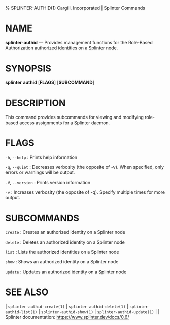 % SPLINTER-AUTHID(1) Cargill, Incorporated | Splinter Commands
<!--
  Copyright 2018-2022 Cargill Incorporated
  Licensed under Creative Commons Attribution 4.0 International License
  https://creativecommons.org/licenses/by/4.0/
-->

NAME
====

**splinter-authid** — Provides management functions for the Role-Based
Authorization authorized identities on a Splinter node.

SYNOPSIS
========

**splinter** **authid** \[**FLAGS**\] \[**SUBCOMMAND**\]

DESCRIPTION
===========

This command provides subcommands for viewing and modifying role-based access
assignments for a Splinter daemon.

FLAGS
=====

`-h`, `--help`
: Prints help information

`-q`, `--quiet`
: Decreases verbosity (the opposite of -v). When specified, only errors or
  warnings will be output.

`-V`, `--version`
: Prints version information

`-v`
: Increases verbosity (the opposite of -q). Specify multiple times for more
  output.

SUBCOMMANDS
===========
`create`
: Creates an authorized identity on a Splinter node

`delete`
: Deletes an authorized identity on a Splinter node

`list`
: Lists the authorized identities on a Splinter node

`show`
: Shows an authorized identity on a Splinter node

`update`
: Updates an authorized identity on a Splinter node

SEE ALSO
========
| `splinter-authid-create(1)`
| `splinter-authid-delete(1)`
| `splinter-authid-list(1)`
| `splinter-authid-show(1)`
| `splinter-authid-update(1)`
|
| Splinter documentation: https://www.splinter.dev/docs/0.6/
